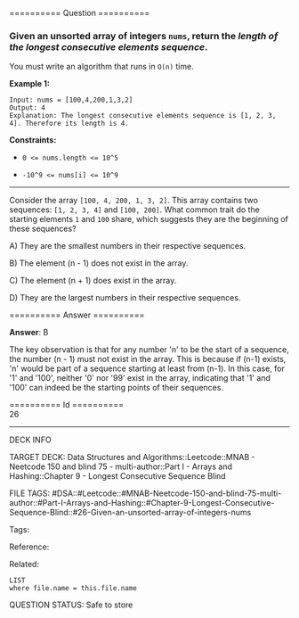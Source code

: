 ========== Question ==========  

### Given an unsorted array of integers `nums`, return the _length of the longest consecutive elements sequence_.

You must write an algorithm that runs in `O(n)` time.

**Example 1:**

```
Input: nums = [100,4,200,1,3,2]
Output: 4
Explanation: The longest consecutive elements sequence is [1, 2, 3, 4]. Therefore its length is 4.
```

**Constraints:**

- `0 <= nums.length <= 10^5`

- `-10^9 <= nums[i] <= 10^9`

---

Consider the array `[100, 4, 200, 1, 3, 2]`. This array contains two sequences:
`[1, 2, 3, 4]` and `[100, 200]`. What common trait do the starting elements `1`
and `100` share, which suggests they are the beginning of these sequences?

A) They are the smallest numbers in their respective sequences.

B) The element (n - 1) does not exist in the array.

C) The element (n + 1) does exist in the array.

D) They are the largest numbers in their respective sequences.  

========== Answer ==========  

**Answer**: B

The key observation is that for any number 'n' to be the start of a sequence,
the number (n - 1) must not exist in the array. This is because if (n-1) exists,
'n' would be part of a sequence starting at least from (n-1). In this case, for
'1' and '100', neither '0' nor '99' exist in the array, indicating that '1' and
'100' can indeed be the starting points of their sequences.

========== Id ==========  
26

---

DECK INFO

TARGET DECK: Data Structures and Algorithms::Leetcode::MNAB - Neetcode 150 and blind 75 - multi-author::Part I - Arrays and Hashing::Chapter 9 - Longest Consecutive Sequence Blind

FILE TAGS: #DSA::#Leetcode::#MNAB-Neetcode-150-and-blind-75-multi-author::#Part-I-Arrays-and-Hashing::#Chapter-9-Longest-Consecutive-Sequence-Blind::#26-Given-an-unsorted-array-of-integers-nums

Tags:

Reference:

Related:

```dataview
LIST
where file.name = this.file.name
```
QUESTION STATUS: Safe to store
